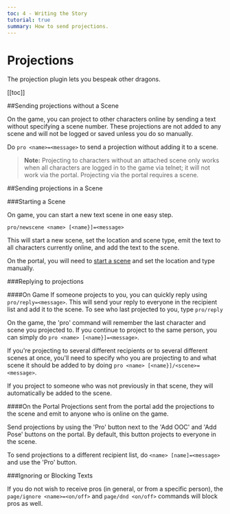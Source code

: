 ```yaml
---
toc: 4 - Writing the Story
tutorial: true
summary: How to send projections.
---
```

# Projections

The projection plugin lets you bespeak other dragons.

[[toc]]

##Sending projections without a Scene

On the game, you can project to other characters online by sending a text without specifying a scene number. These projections are not added to any scene and will not be logged or saved unless you do so manually.

Do `pro <name>=<message>` to send a projection without adding it to a scene.

> **Note:** Projecting to characters without an attached scene only works when all characters are logged in to the game via telnet; it will not work via the portal. Projecting via the portal requires a scene.

##Sending projections in a Scene

###Starting a Scene

On game, you can start a new text scene in one easy step.

`pro/newscene <name> [<name}]=<message>`

This will start a new scene, set the location and scene type, emit the text to all characters currently online, and add the text to the scene.

On the portal, you will need to [start a scene](/help/scenes_tutorial#starting-a-scene) and set the location and type manually.

###Replying to projections

####On Game
If someone projects to you, you can quickly reply using `pro/reply=<message>`. This will send your reply to everyone in the recipient list and add it to the scene. To see who last projected to you, type `pro/reply`

On the game, the 'pro' command will remember the last character and scene you projected to. If you continue to project to the same person, you can simply do `pro <name> [<name}]=<message>`.

If you're projecting to several different recipients or to several different scenes at once, you'll need to specify who you are projecting to and what scene it should be added to by doing `pro <name> [<name}]/<scene>=<message>`.

If you project to someone who was not previously in that scene, they will automatically be added to the scene.

####On the Portal
Projections sent from the portal add the projections to the scene and emit to anyone who is online on the game.

Send projections by using the 'Pro' button next to the 'Add OOC' and 'Add Pose' buttons on the portal. By default, this button projects to everyone in the scene.

To send projections to a different recipient list, do `<name> [name]=<message>` and use the 'Pro' button.

###Ignoring or Blocking Texts

If you do not wish to receive pros (in general, or from a specific person), the `page/ignore <name>=<on/off>` and `page/dnd <on/off>` commands will block pros as well.
